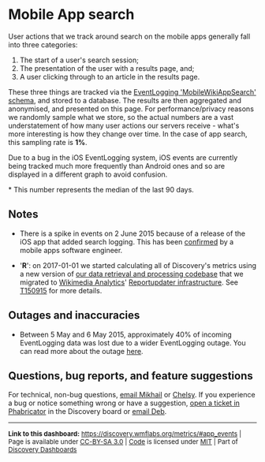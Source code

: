 Mobile App search
=======

User actions that we track around search on the mobile apps generally fall into three categories:

1. The start of a user's search session;
2. The presentation of the user with a results page, and;
3. A user clicking through to an article in the results page.

These three things are tracked via the [EventLogging 'MobileWikiAppSearch' schema](https://meta.wikimedia.org/wiki/Schema:MobileWikiAppSearch), and stored to a database. The results are then aggregated and anonymised, and presented on this page. For performance/privacy reasons we randomly sample what we store, so the actual numbers are a vast understatement of how many user actions our servers receive - what's more interesting is how they change over time. In the case of app search, this sampling rate is **1%**.

Due to a bug in the iOS EventLogging system, iOS events are currently being tracked much more frequently than Android ones and so are displayed in a different graph to avoid confusion.

\* This number represents the median of the last 90 days.

Notes
------
* There is a spike in events on 2 June 2015 because of a release of the iOS app that added search logging. This has been [confirmed](https://phabricator.wikimedia.org/T102098) by a mobile apps software engineer.

* '__R__': on 2017-01-01 we started calculating all of Discovery's metrics using a new version of [our data retrieval and processing codebase](https://phabricator.wikimedia.org/diffusion/WDGO/) that we migrated to [Wikimedia Analytics](https://www.mediawiki.org/wiki/Analytics)' [Reportupdater infrastructure](https://wikitech.wikimedia.org/wiki/Analytics/Reportupdater). See [T150915](https://phabricator.wikimedia.org/T150915) for more details.

Outages and inaccuracies
------
* Between 5 May and 6 May 2015, approximately 40% of incoming EventLogging data was lost due to a wider EventLogging outage. You can read more about the outage [here](https://wikitech.wikimedia.org/wiki/Incident_documentation/20150506-EventLogging).

Questions, bug reports, and feature suggestions
------
For technical, non-bug questions, [email Mikhail](mailto:mpopov@wikimedia.org?subject=Dashboard%20Question) or [Chelsy](mailto:cxie@wikimedia.org?subject=Dashboard%20Question). If you experience a bug or notice something wrong or have a suggestion, [open a ticket in Phabricator](https://phabricator.wikimedia.org/maniphest/task/create/?projects=Discovery) in the Discovery board or [email Deb](mailto:deb@wikimedia.org?subject=Dashboard%20Question).

<hr style="border-color: gray;">
<p style="font-size: small;">
  <strong>Link to this dashboard:</strong> <a href="https://discovery.wmflabs.org/metrics/#app_events">https://discovery.wmflabs.org/metrics/#app_events</a>
  | Page is available under <a href="https://creativecommons.org/licenses/by-sa/3.0/" title="Creative Commons Attribution-ShareAlike License">CC-BY-SA 3.0</a>
  | <a href="https://phabricator.wikimedia.org/diffusion/WDRN/" title="Search Metrics Dashboard source code repository">Code</a> is licensed under <a href="https://phabricator.wikimedia.org/diffusion/WDRN/browse/master/LICENSE.md" title="MIT License">MIT</a>
  | Part of <a href="https://discovery.wmflabs.org/">Discovery Dashboards</a>
</p>
